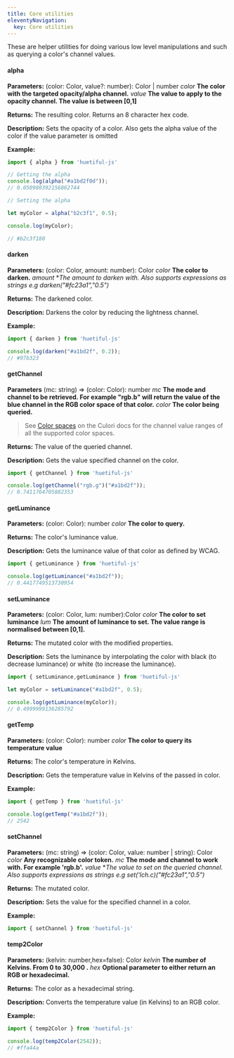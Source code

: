 ```yaml
---
title: Core utilities
eleventyNavigation:
  key: Core utilities
---
```

These are helper utilities for doing various low level manipulations and such as querying a color's channel values.

#### alpha

**Parameters:**
(color: Color, value?: number): Color | number
*color* **The color with the targeted opacity/alpha channel.**
*value* **The value to apply to the opacity channel. The value is between [0,1]**

**Returns:**
The resulting color. Returns an 8 character hex code.

**Description:**
Sets the opacity of a color. Also gets the alpha value of the color if the value parameter is omitted

**Example:**

```javascript
import { alpha } from 'huetiful-js'

// Getting the alpha 
console.log(alpha("#a1bd2f0d"));
// 0.050980392156862744

// Setting the alpha

let myColor = alpha("b2c3f1", 0.5);

console.log(myColor);

// #b2c3f180
```

#### darken

**Parameters:**
(color: Color, amount: number): Color
 *color* **The color to darken.**
 *amount* **The amount to darken with. Also supports expressions as strings e.g darken("#fc23a1","*0.5")**

**Returns:**
The darkened color.

**Description:**
Darkens the color by reducing the lightness channel.

**Example:**

```javascript
import { darken } from 'huetiful-js'

console.log(darken("#a1bd2f", 0.2));
// #97b323

```

#### getChannel

**Parameters**
(mc: string) => (color: Color): number
 *mc* **The mode and channel to be retrieved. For example "rgb.b" will return the value of the blue channel in the RGB color space of that color.**
 *color* **The color being queried.**

> See [Color spaces](https://culorijs.org/color-spaces/) on the Culori docs for the channel value ranges of all the supported color spaces.

**Returns:**
The value of the queried channel.

**Description:**
Gets the  value specified channel on the color.

```javascript
import { getChannel } from 'huetiful-js'

console.log(getChannel("rgb.g")("#a1bd2f"));
// 0.7411764705882353

```

#### getLuminance

**Parameters:**
(color: Color): number
*color* **The color to query.**

**Returns:**
The color's luminance value.

**Description:**
Gets the luminance value of that color as defined by WCAG.

```javascript
import { getLuminance } from 'huetiful-js'

console.log(getLuminance("#a1bd2f"));
// 0.4417749513730954

```

#### setLuminance

**Parameters:**
(color: Color, lum: number):Color
*color* **The color to set luminance**
*lum* **The amount of luminance to set. The value range is normalised between [0,1].**

**Returns:**
The mutated color with the modified properties.

**Description:**
Sets the luminance by interpolating the color with black (to decrease luminance) or white (to increase the luminance).

```javascript
import { setLuminance,getLuminance } from 'huetiful-js'

let myColor = setLuminance("#a1bd2f", 0.5);

console.log(getLuminance(myColor));
// 0.4999999136285792

```

#### getTemp

**Parameters:**
(color: Color): number
*color* **The color to query its temperature value**

**Returns:**
The color's temperature in Kelvins.

**Description:**
Gets the temperature value in Kelvins of the passed in color.

**Example:**

```javascript
import { getTemp } from 'huetiful-js'

console.log(getTemp("#a1bd2f"));
// 2542

```

#### setChannel

**Parameters:**
(mc: string) => (color: Color, value: number | string): Color
*color* **Any recognizable color token.**
 *mc* **The mode and channel to work with. For example 'rgb.b'.**
 *value* **The value to set on the queried channel. Also supports expressions as strings e.g set('lch.c)("#fc23a1","*0.5")**

 **Returns:**
 The mutated color.

 **Description:**
 Sets the value for the specified channel in a color.

 **Example:**

```javascript
import { setChannel } from 'huetiful-js'

```

#### temp2Color

**Parameters:**
(kelvin: number,hex=false): Color
*kelvin* **The number of Kelvins. From 0 to 30,000 .**
*hex* **Optional parameter to either return an RGB or hexadecimal.**

**Returns:**
The color as a hexadecimal string.

**Description:**
Converts the temperature value (in Kelvins) to an RGB color.

**Example:**

```javascript
import { temp2Color } from 'huetiful-js'

console.log(temp2Color(2542));
// #ffa44a

```
